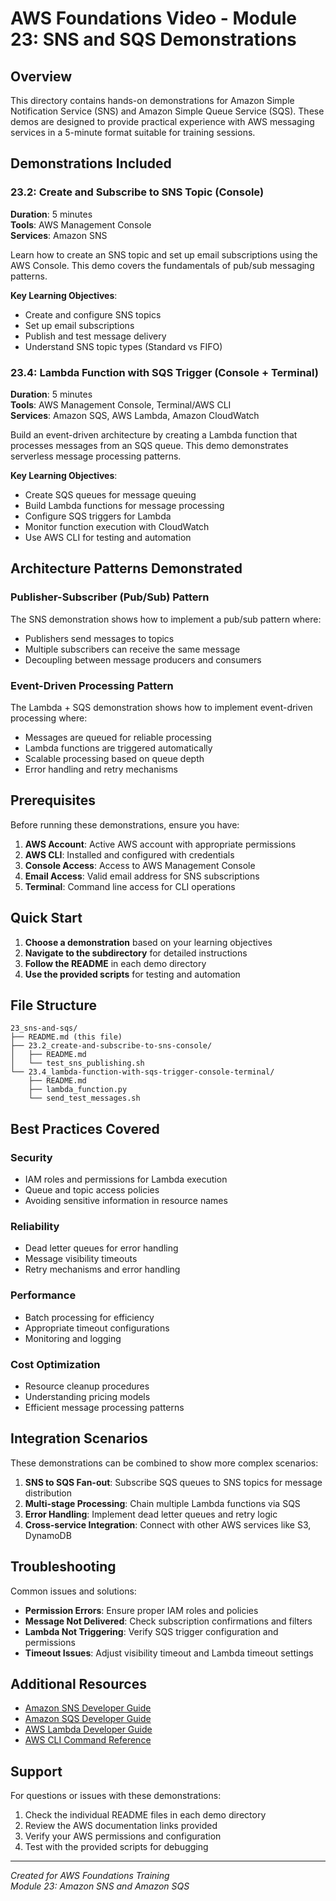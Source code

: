 # AWS Foundations Video - Module 23: SNS and SQS Demonstrations

## Overview
This directory contains hands-on demonstrations for Amazon Simple Notification Service (SNS) and Amazon Simple Queue Service (SQS). These demos are designed to provide practical experience with AWS messaging services in a 5-minute format suitable for training sessions.

## Demonstrations Included

### 23.2: Create and Subscribe to SNS Topic (Console)
**Duration**: 5 minutes  
**Tools**: AWS Management Console  
**Services**: Amazon SNS  

Learn how to create an SNS topic and set up email subscriptions using the AWS Console. This demo covers the fundamentals of pub/sub messaging patterns.

**Key Learning Objectives**:
- Create and configure SNS topics
- Set up email subscriptions
- Publish and test message delivery
- Understand SNS topic types (Standard vs FIFO)

### 23.4: Lambda Function with SQS Trigger (Console + Terminal)
**Duration**: 5 minutes  
**Tools**: AWS Management Console, Terminal/AWS CLI  
**Services**: Amazon SQS, AWS Lambda, Amazon CloudWatch  

Build an event-driven architecture by creating a Lambda function that processes messages from an SQS queue. This demo demonstrates serverless message processing patterns.

**Key Learning Objectives**:
- Create SQS queues for message queuing
- Build Lambda functions for message processing
- Configure SQS triggers for Lambda
- Monitor function execution with CloudWatch
- Use AWS CLI for testing and automation

## Architecture Patterns Demonstrated

### Publisher-Subscriber (Pub/Sub) Pattern
The SNS demonstration shows how to implement a pub/sub pattern where:
- Publishers send messages to topics
- Multiple subscribers can receive the same message
- Decoupling between message producers and consumers

### Event-Driven Processing Pattern
The Lambda + SQS demonstration shows how to implement event-driven processing where:
- Messages are queued for reliable processing
- Lambda functions are triggered automatically
- Scalable processing based on queue depth
- Error handling and retry mechanisms

## Prerequisites

Before running these demonstrations, ensure you have:

1. **AWS Account**: Active AWS account with appropriate permissions
2. **AWS CLI**: Installed and configured with credentials
3. **Console Access**: Access to AWS Management Console
4. **Email Access**: Valid email address for SNS subscriptions
5. **Terminal**: Command line access for CLI operations

## Quick Start

1. **Choose a demonstration** based on your learning objectives
2. **Navigate to the subdirectory** for detailed instructions
3. **Follow the README** in each demo directory
4. **Use the provided scripts** for testing and automation

## File Structure

```
23_sns-and-sqs/
├── README.md (this file)
├── 23.2_create-and-subscribe-to-sns-console/
│   ├── README.md
│   └── test_sns_publishing.sh
└── 23.4_lambda-function-with-sqs-trigger-console-terminal/
    ├── README.md
    ├── lambda_function.py
    └── send_test_messages.sh
```

## Best Practices Covered

### Security
- IAM roles and permissions for Lambda execution
- Queue and topic access policies
- Avoiding sensitive information in resource names

### Reliability
- Dead letter queues for error handling
- Message visibility timeouts
- Retry mechanisms and error handling

### Performance
- Batch processing for efficiency
- Appropriate timeout configurations
- Monitoring and logging

### Cost Optimization
- Resource cleanup procedures
- Understanding pricing models
- Efficient message processing patterns

## Integration Scenarios

These demonstrations can be combined to show more complex scenarios:

1. **SNS to SQS Fan-out**: Subscribe SQS queues to SNS topics for message distribution
2. **Multi-stage Processing**: Chain multiple Lambda functions via SQS
3. **Error Handling**: Implement dead letter queues and retry logic
4. **Cross-service Integration**: Connect with other AWS services like S3, DynamoDB

## Troubleshooting

Common issues and solutions:

- **Permission Errors**: Ensure proper IAM roles and policies
- **Message Not Delivered**: Check subscription confirmations and filters
- **Lambda Not Triggering**: Verify SQS trigger configuration and permissions
- **Timeout Issues**: Adjust visibility timeout and Lambda timeout settings

## Additional Resources

- [Amazon SNS Developer Guide](https://docs.aws.amazon.com/sns/latest/dg/)
- [Amazon SQS Developer Guide](https://docs.aws.amazon.com/AWSSimpleQueueService/latest/SQSDeveloperGuide/)
- [AWS Lambda Developer Guide](https://docs.aws.amazon.com/lambda/latest/dg/)
- [AWS CLI Command Reference](https://docs.aws.amazon.com/cli/latest/reference/)

## Support

For questions or issues with these demonstrations:
1. Check the individual README files in each demo directory
2. Review the AWS documentation links provided
3. Verify your AWS permissions and configuration
4. Test with the provided scripts for debugging

---
*Created for AWS Foundations Training*  
*Module 23: Amazon SNS and Amazon SQS*
